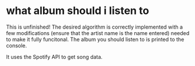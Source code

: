 what album should i listen to
=============================

This is unfinished! The desired algorithm is correctly implemented with a few modifications (ensure that the artist name is the name entered) needed to make it fully funcitonal. The album you should listen to is printed to the console. 

It uses the Spotify API to get song data.

